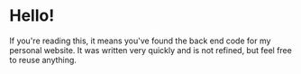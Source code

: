 # Hello!

If you're reading this, it means you've found the back end code for my personal website. It was written very quickly and is not refined, but feel free to reuse anything.